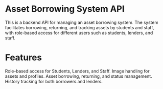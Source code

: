 # Asset Borrowing System API
This is a backend API for managing an asset borrowing system. The system facilitates borrowing, returning, and tracking assets by students and staff, with role-based access for different users such as students, lenders, and staff.

# Features
Role-based access for Students, Lenders, and Staff.
Image handling for assets and profiles.
Asset borrowing, returning, and status management.
History tracking for both borrowers and lenders.
